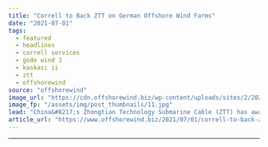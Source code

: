 ```yaml
---
title: "Correll to Back ZTT on German Offshore Wind Farms"
date: "2021-07-01"
tags: 
  - featured
  - headlines
  - correll services
  - gode wind 3
  - kaskasi ii
  - ztt
  - offshorewind
source: "offshorewind"
image_url: "https://cdn.offshorewind.biz/wp-content/uploads/sites/2/2021/07/01160003/Correll-Services.jpg"
image_fp: "/assets/img/post_thumbnails/11.jpg"
lead: "China&#8217;s Zhongtian Technology Submarine Cable (ZTT) has awarded Correll Services with contracts related to"
article_url: "https://www.offshorewind.biz/2021/07/01/correll-to-back-ztt-on-german-offshore-wind-farms/"
---
```


---
